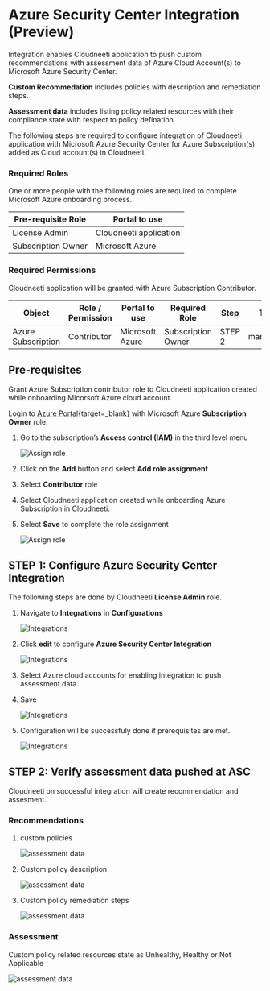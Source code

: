 # Azure Security Center Integration (Preview)

Integration enables Cloudneeti application to push custom recommendations with assessment data of Azure Cloud Account(s) to Microsoft Azure Security Center.

**Custom Recommedation** includes policies with description and remediation steps.

**Assessment data** includes listing policy related resources with their compliance state with respect to policy defination.

The following steps are required to configure integration of Cloudneeti application with Microsoft Azure Security Center for Azure Subscription(s) added as Cloud account(s) in Cloudneeti. 

### Required Roles

One or more people with the following roles are required to complete Microsoft
Azure onboarding process.

| **Pre-requisite Role**  | **Portal to use**      |
|-------------------------|------------------------|
| License Admin           | Cloudneeti application |
| Subscription Owner      | Microsoft Azure        |

### Required Permissions

Cloudneeti application will be granted with Azure Subscription Contributor.

| Object | Role / Permission                                                 | Portal to use     | Required Role               | Step     | Type      | 
|------|-------------------------------------------------------------|-------------------|--------------------|----------|-----------|
| Azure Subscription | Contributor              | Microsoft Azure   | Subscription Owner | STEP 2   | mandatory | 


## Pre-requisites

Grant Azure Subscription contributor role to Cloudneeti application created while onboarding Micorsoft Azure cloud account.


Login to [Azure Portal](https://portal.azure.com/){target=_blank} with Microsoft Azure **Subscription Owner** role.

1.	Go to the subscription’s **Access control (IAM)** in the third level menu

    ![Assign role](.././images/ascPush/role_assign_0.png#thumbnail)

2.	Click on the **Add** button and select **Add role assignment**

3.	Select **Contributor** role 

4.  Select Cloudneeti application created while onboarding Azure Subscription in Cloudneeti.

4.	Select **Save** to complete the role assignment

    ![Assign role](.././images/ascPush/role_assign_1.png#thumbnail)


## STEP 1: Configure Azure Security Center Integration 

The following steps are done by Cloudneeti **License Admin** role.

1. Navigate to **Integrations** in **Configurations**

    ![Integrations](.././images/ascPush/integrations_0.png#thumbnail)


2. Click **edit** to configure **Azure Security Center Integration**

    ![Integrations](.././images/ascPush/integrations_1.png#thumbnail)

3. Select Azure cloud accounts for enabling integration to push assessment data.

4. Save

    ![Integrations](.././images/ascPush/integrations_2.png#thumbnail)

5. Configuration will be successfuly done if prerequisites are met.

    ![Integrations](.././images/ascPush/integrations_3.png#thumbnail)


## STEP 2: Verify assessment data pushed at ASC

Cloudneeti on successful integration will create recommendation and assesment.

### Recommendations 

1. custom policies 

    ![assessment data ](.././images/ascPush/assessment_data_1.png#thumbnail)

2. Custom policy description 

    ![assessment data ](.././images/ascPush/assessment_data_2.png#thumbnail)

3. Custom policy remediation steps

    ![assessment data ](.././images/ascPush/assessment_data_3.png#thumbnail)

### Assessment

Custom policy related resources state as Unhealthy, Healthy or Not Applicable

![assessment data ](.././images/ascPush/assessment_data_4.png#thumbnail)
